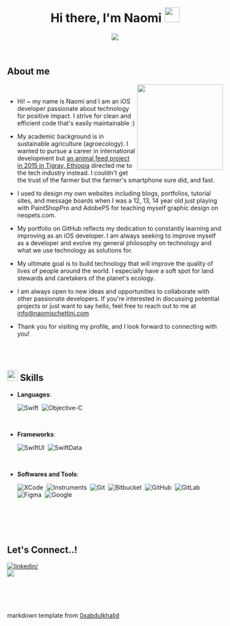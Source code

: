 

<h1 align="center"><b>Hi there, I'm Naomi </b><img src="https://media.giphy.com/media/hvRJCLFzcasrR4ia7z/giphy.gif" width="35"></h1>

<p align="center">
  <img src="https://readme-typing-svg.herokuapp.com?font=Time+New+Roman&color=cyan&size=25&center=true&vCenter=true&width=900&height=100&lines=An+agroecology+sciences+student+turned+iOS+developer+&hearts;++;6plus+years+of+enterprise+and+startup+experience,;SwiftUI💚,;Passionate+about+Tech4Good,;Clean+and+efficient+code+enthusiast,;always+learning">
</p>

<br>

	
## **About me**
<picture>
  <source media="(max-width: 500px)" srcset="">
  <img align="right" alt="" src="https://github.com/schetty/schetty/assets/16530138/d9109b8e-3d89-481a-9a72-3232125343a8" width=200px>
</picture>

<br>

- Hi! ~ my name is Naomi and I am an iOS developer passionate about technology for positive impact. I strive for clean and efficient code that's easily maintainable :)

- My academic background is in sustainable agriculture (agroecology). I wanted to pursue a career in international development but [an animal feed project in 2015 in Tigray, Ethiopia](https://www.youtube.com/watch?v=iPslZcI7AlM) directed me to the tech industry instead. I couldn't get the trust of the farmer but the farmer's smartphone sure did, and fast.

-  I used to design my own websites including blogs, portfolios, tutorial sites, and message boards when I was a 12, 13, 14 year old just playing with PaintShopPro and AdobePS for teaching myself graphic design on neopets.com.

- My portfolio on GitHub reflects my dedication to constantly learning and improving as an iOS  developer. I am always seeking to improve myself as a developer and evolve my general philosophy on technology and what we use technology as solutions for.

- My ultimate goal is to build technology that will improve the quality of lives of people around the world. I especially have a soft spot for land stewards and caretakers of the planet's ecology.

- I am always open to new ideas and opportunities to collaborate with other passionate developers. If you're interested in discussing potential projects or just want to say hello, feel free to reach out to me at <a href="mailto:info@naomischettini.com">info@naomischettini.com</a>

- Thank you for visiting my profile, and I look forward to connecting with you!

<br><br>

## <img src="https://media2.giphy.com/media/QssGEmpkyEOhBCb7e1/giphy.gif?cid=ecf05e47a0n3gi1bfqntqmob8g9aid1oyj2wr3ds3mg700bl&rid=giphy.gif" width ="25"><b> Skills</b>

<p align="center">

- **Languages**:

    ![Swift](https://img.shields.io/badge/Swift%20-%2314354C.svg?style=for-the-badge&logo=swift&logoColor=white)&nbsp;
    ![Objective-C](https://img.shields.io/badge/Objective-C%20-%23F7DF1E.svg?style=for-the-badge&logo=objective-c&logoColor=black)&nbsp;

<br>   
    
- **Frameworks**:

   ![SwiftUI](https://img.shields.io/badge/SwiftUI%20-%23E34F26.svg?style=for-the-badge&logo=SwiftUI&logoColor=white)&nbsp;
   ![SwiftData](https://img.shields.io/badge/SwiftData%20-%231572B6.svg?style=for-the-badge&logo=SwiftData&logoColor=white)&nbsp;

<br>

- **Softwares and Tools**:
  
   ![XCode](https://img.shields.io/badge/XCode-0078d7.svg?style=for-the-badge&logo=xcode&logoColor=white)&nbsp;
![Instruments](https://img.shields.io/badge/instruments-0078d7.svg?style=for-the-badge&logo=instruments&logoColor=white)&nbsp;
    ![Git](https://img.shields.io/badge/git-%23F05033.svg?style=for-the-badge&logo=git&logoColor=white)&nbsp;
    ![Bitbucket](https://img.shields.io/badge/Bitbucket-%23404d59?style=bitbucket&logo=archlinux&logoColor=%#1793D1)&nbsp;
![GitHub](https://img.shields.io/badge/github-%23121011.svg?style=for-the-badge&logo=github&logoColor=white)&nbsp;
    ![GitLab](https://img.shields.io/badge/gitlab-%23121011.svg?style=for-the-badge&logo=gitlab&logoColor=white)&nbsp;
    ![Figma](https://img.shields.io/badge/Figma-F24E1E?style=for-the-badge&logo=figma&logoColor=white)&nbsp;
    ![Google](https://img.shields.io/badge/google-%234285F4.svg?style=for-the-badge&logo=google&logoColor=white)&nbsp;
  
<br>
</p>

<br>
<br>



## <b> Let's Connect..!</b>
<div align='left'>

<a href="https://www.linkedin.com/in/regenagvocate/" target="_blank">
<img src="https://img.shields.io/badge/linkedin:regenagvocate-0077B5.svg?color=405DE6&style=for-the-badge&logo=linkedin&logoColor=white" alt=linkedin/>
</a>


<br>

<a href="mailto:info@naomischettini.com" target="_blank">
<img src="https://img.shields.io/badge/  info@naomischettini-%23EA4335.svg?style=for-the-badge&logo=&logoColor=white" t=mail/>
</a>
</div>
<br><br><br><br>


markdown template from [0xabdulkhalid](https://github.com/0xabdulkhalid/0xabdulkhalid)

